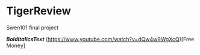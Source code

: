 # TigerReview
Swen101 final project

***BoldItalicsText***
(https://www.youtube.com/watch?v=dQw4w9WgXcQ)[Free Money]
